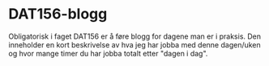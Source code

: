 # DAT156-blogg
Obligatorisk i faget DAT156 er å føre blogg for dagene man er i praksis. Den inneholder en kort beskrivelse av hva jeg har jobba med denne dagen/uken og hvor mange timer du har jobba totalt etter "dagen i dag". 
